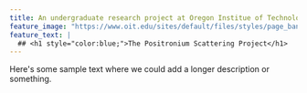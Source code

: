 ```yaml
---
title: An undergraduate research project at Oregon Institue of Technology.
feature_image: "https://www.oit.edu/sites/default/files/styles/page_banner/public/2020-06/default-page-banner.png?h=10315cc0&itok=9yyqT75s"
feature_text: |
  ## <h1 style="color:blue;">The Positronium Scattering Project</h1>
---
```


Here's some sample text where we could add a longer description or something.
